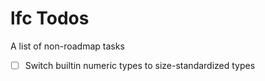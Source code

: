 # lfc Todos
A list of non-roadmap tasks

- [ ] Switch builtin numeric types to size-standardized types
